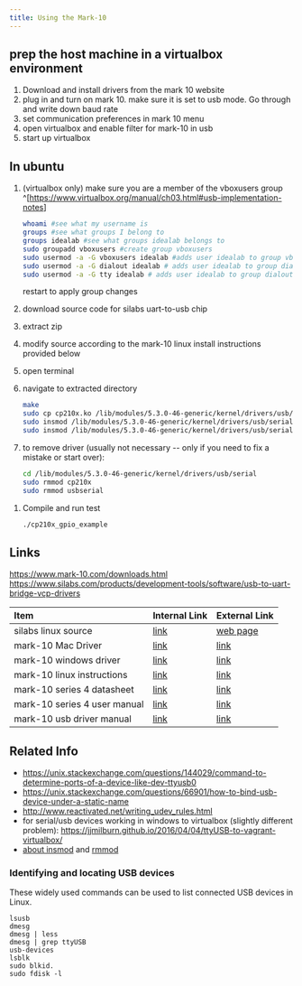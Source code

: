 ```yaml
---
title: Using the Mark-10
---
```


## prep the host machine in a virtualbox environment
1. Download and install drivers from the mark 10 website
1. plug in and turn on mark 10.  make sure it is set to usb mode.  Go through and write down baud rate
1. set communication preferences in mark 10 menu
1. open virtualbox and enable filter for mark-10 in usb
1. start up virtualbox


## In ubuntu

1. (virtualbox only) make sure you are a member of the vboxusers group ^[<https://www.virtualbox.org/manual/ch03.html#usb-implementation-notes>]

    ```bash
    whoami #see what my username is
    groups #see what groups I belong to
    groups idealab #see what groups idealab belongs to
    sudo groupadd vboxusers #create group vboxusers
    sudo usermod -a -G vboxusers idealab #adds user idealab to group vboxusers
    sudo usermod -a -G dialout idealab # adds user idealab to group dialout
    sudo usermod -a -G tty idealab # adds user idealab to group dialout
    ```

    restart to apply group changes

1. download source code for silabs uart-to-usb chip
1. extract zip
1. modify source according to the mark-10 linux install instructions provided below
1. open terminal
1. navigate to extracted directory

    ```bash
    make
    sudo cp cp210x.ko /lib/modules/5.3.0-46-generic/kernel/drivers/usb/serial
    sudo insmod /lib/modules/5.3.0-46-generic/kernel/drivers/usb/serial/usbserial.ko
    sudo insmod /lib/modules/5.3.0-46-generic/kernel/drivers/usb/serial/cp210x.ko
    ```

1. to remove driver (usually not necessary -- only if you need to fix a mistake or start over):

    ```bash
    cd /lib/modules/5.3.0-46-generic/kernel/drivers/usb/serial
    sudo rmmod cp210x
    sudo rmmod usbserial
    ```

<!--1. change port settings ```sudo chmod 666 /dev/ttyUSB0```-->

1. Compile and run test

    ```bash
    ./cp210x_gpio_example
    ```


## Links

<https://www.mark-10.com/downloads.html>
<https://www.silabs.com/products/development-tools/software/usb-to-uart-bridge-vcp-drivers>

| Item                         | Internal Link                                                                                                   | External Link |
|:-----------------------------|:----------------------------------------------------------------------------------------------------------------|:--------------|
| silabs linux source          | [link](https://drive.google.com/open?id=1yQoChbIYSqaGSmSDXDaYX1BWkF0A6lAE&authuser=daukes@asu.edu&usp=drive_fs) | [web page](https://www.silabs.com/products/development-tools/software/usb-to-uart-bridge-vcp-drivers)          |
| mark-10 Mac Driver           | [link](https://drive.google.com/open?id=1ynn_FwSxHaVg3IzRsUNPpE2aQfTGR99e&authuser=daukes@asu.edu&usp=drive_fs) | [link](https://www.mark-10.com/instruments/software/Mac_OSX_VCP_Driver%20V4.x.10.zip)    |
| mark-10 windows driver       | [link](https://drive.google.com/open?id=1yhiBY0zNW9oLBm-r8sjYDAcsrP70BZwi&authuser=daukes@asu.edu&usp=drive_fs) | [link](https://www.mark-10.com/instruments/software/Mark-10%20USB%20Driver.zip)|
| mark-10 linux instructions   | [link](https://drive.google.com/open?id=1yRxTalBA-6GI2KMZLF0wllMmipYrtRoF&authuser=daukes@asu.edu&usp=drive_fs) | [link](https://www.mark-10.com/new_manuals/manualLinuxAndroidVCPdriver.pdf)          |
| mark-10 series 4 datasheet   | [link](https://drive.google.com/open?id=1yoy8eyYghYVs2h8iPHVQK_UnTXOUthQm&authuser=daukes@asu.edu&usp=drive_fs) | [link](https://www.mark-10.com/pdf/DataSheetSeries4.pdf)          |
| mark-10 series 4 user manual | [link](https://drive.google.com/open?id=1yyviTbgzO2nRIuN3szFXmvqvT1qWptxh&authuser=daukes@asu.edu&usp=drive_fs) | [link](https://www.mark-10.com/new_manuals/manualSeries4.pdf) |
| mark-10 usb driver manual    | [link](https://drive.google.com/open?id=1yd7-nJtRq8O5tSyuKWWuw9QJuWh5b-aB&authuser=daukes@asu.edu&usp=drive_fs) | [link](https://www.mark-10.com/new_manuals/manualUSBDriver.pdf)          |

## Related Info

* <https://unix.stackexchange.com/questions/144029/command-to-determine-ports-of-a-device-like-dev-ttyusb0>
* <https://unix.stackexchange.com/questions/66901/how-to-bind-usb-device-under-a-static-name>
* <http://www.reactivated.net/writing_udev_rules.html>
* for serial/usb devices working in windows to virtualbox (slightly different problem): <https://jjmilburn.github.io/2016/04/04/ttyUSB-to-vagrant-virtualbox/>
* [about insmod](https://www.computerhope.com/unix/insmod.htm) and [rmmod](https://www.computerhope.com/unix/rmmod.htm)

### Identifying and locating USB devices

These widely used commands can be used to list connected USB devices in Linux.

```
lsusb
dmesg
dmesg | less
dmesg | grep ttyUSB
usb-devices
lsblk
sudo blkid.
sudo fdisk -l
```
